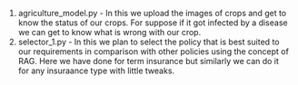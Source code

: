 1. agriculture_model.py - In this we upload the images of crops and get to know the status of our crops. For suppose if it got infected by a disease we can get to know what is wrong with our crop.
2. selector_1.py - In this we plan to select the policy that is best suited to our requirements in comparison with other policies using the concept of RAG. Here we have done for term insurance but similarly we can do it for any insuraance type with little tweaks.
